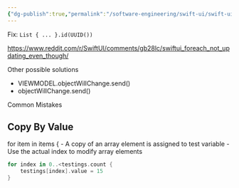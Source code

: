 ```yaml
---
{"dg-publish":true,"permalink":"/software-engineering/swift-ui/swift-ui-for-each-not-updating-in-list-view/"}
---
```



Fix: 
`List { ... }.id(UUID())`

https://www.reddit.com/r/SwiftUI/comments/gb28lc/swiftui_foreach_not_updating_even_though/


Other possible solutions
- VIEWMODEL.objectWillChange.send()
- objectWillChange.send()


Common Mistakes

## Copy By Value
for item in items {
	- A copy of an array element is assigned to test variable
	- Use the actual index to modify array elements
```swift
for index in 0..<testings.count {
    testings[index].value = 15
}
```